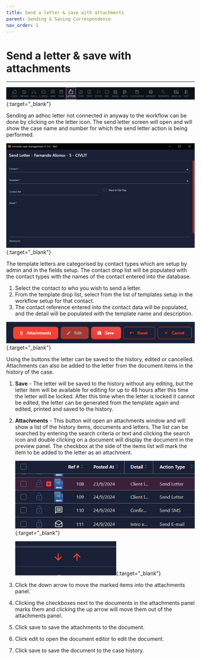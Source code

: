 ```yaml
---
title: Send a letter & save with attachments
parent: Sending & Saving Correspondence
nav_order: 1
---
```


# Send a letter & save with attachments

---

<!-- prettier-ignore -->
[![Menu For Letter](/assets/images/menu-4-letter.png)](/assets/images/menu-4-letter.png){:target="_blank"}

Sending an adhoc letter not connected in anyway to the workflow can be done by clicking on the letter icon.
The send letter screen will open and will show the case name and number for which the send letter action is being performed.

<!-- prettier-ignore -->
[![Send Letter Screen](/assets/images/send-letter.png)](/assets/images/send-letter.png){:target="_blank"}

The template letters are categorised by contact types which are setup by admin and in the fields setup.
The contact drop list will be populated with the contact types with the names of the contact entered into the database.

1. Select the contact to who you wish to send a letter.
2. From the template drop list, select from the list of templates setup in the workflow setup for that contact.
3. The contact reference entered into the contact data will be populated, and the detail will be populated with the template name and description.

<!-- prettier-ignore -->
[![Send Letter Buttons](/assets/images/send-letter-buttons.png)](/assets/images/send-letter-buttons.png){:target="_blank"}

Using the buttons the letter can be saved to the history, edited or cancelled.
Attachments can also be added to the letter from the document items in the history of the case.

1. **Save** - The letter will be saved to the history without any editing, but the letter item will be available for editing for up to 48 hours after this time the letter will be locked.
   After this time when the letter is locked it cannot be edited, the letter can be generated from the template again and edited, printed and saved to the history.
2. **Attachments** - This button will open an attachments window and will show a list of the history items, documents and letters.
   The list can be searched by entering the search criteria or text and clicking the search icon and double clicking on a document will display the document in the preview panel.
   The checkbox at the side of the items list will mark the item to be added to the letter as an attachment.

   <!-- prettier-ignore -->
   [![Attachment List](/assets/images/attachment-list.png)](/assets/images/attachment-list.png){:target="\_blank"}

   <!-- prettier-ignore -->
   [![Add or Remove Attachments](/assets/images/add-remove-attachments.png)](/assets/images/add-remove-attachments.png){:target="\_blank"}

3. Click the down arrow to move the marked items into the attachments panel.
4. Clicking the checkboxes next to the documents in the attachments panel marks them and clicking the up arrow will move them out of the attachments panel.
5. Click save to save the attachments to the document.
6. Click edit to open the document editor to edit the document.
7. Click save to save the document to the case history.
